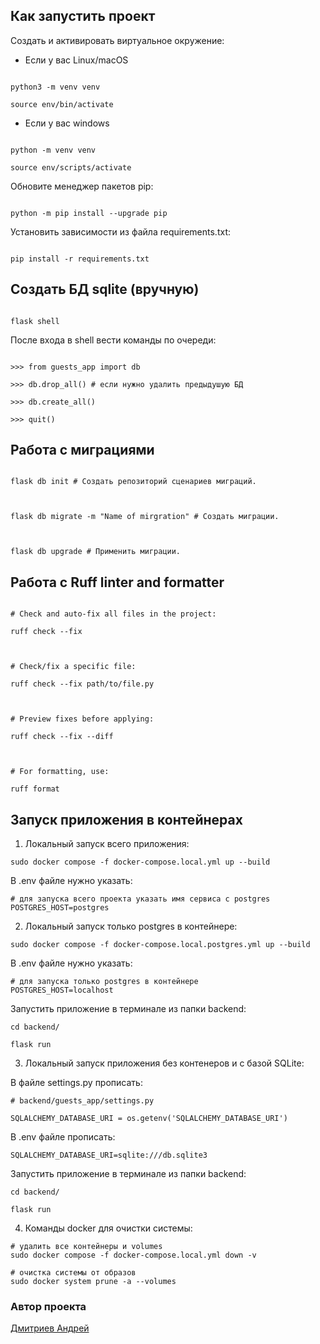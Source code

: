 
## Как запустить проект

  

Cоздать и активировать виртуальное окружение:

  

* Если у вас Linux/macOS

  

```

python3 -m venv venv

source env/bin/activate

```

  

* Если у вас windows

  

```

python -m venv venv

source env/scripts/activate

```

  

Обновите менеджер пакетов pip:

  

```

python -m pip install --upgrade pip

```

  
  

Установить зависимости из файла requirements.txt:

  

```

pip install -r requirements.txt

```

  

## Создать БД sqlite (вручную)

  

```

flask shell

```

  

После входа в shell вести команды по очереди:

  

```

>>> from guests_app import db

>>> db.drop_all() # если нужно удалить предыдушую БД

>>> db.create_all()

>>> quit()

```

  

## Работа с миграциями

  

```

flask db init # Создать репозиторий сценариев миграций.

  

flask db migrate -m "Name of mirgration" # Создать миграции.

  

flask db upgrade # Применить миграции.

```

  

## Работа с Ruff linter and formatter

  

```

# Check and auto-fix all files in the project:

ruff check --fix

  

# Check/fix a specific file:

ruff check --fix path/to/file.py

  

# Preview fixes before applying:

ruff check --fix --diff

  

# For formatting, use:

ruff format

```


## Запуск приложения в контейнерах

1. Локальный запуск всего приложения:

```
sudo docker compose -f docker-compose.local.yml up --build
```

В .env файле нужно указать:

```
# для запуска всего проекта указать имя сервиса с postgres
POSTGRES_HOST=postgres
```

2. Локальный запуск только postgres в контейнере:

```
sudo docker compose -f docker-compose.local.postgres.yml up --build
```

В .env файле нужно указать:

```
# для запуска только postgres в контейнере
POSTGRES_HOST=localhost
```

Запустить приложение в терминале из папки backend:

```
cd backend/

flask run
```

3. Локальный запуск приложения без контенеров и с базой SQLite:

В файле settings.py прописать:
```
# backend/guests_app/settings.py

SQLALCHEMY_DATABASE_URI = os.getenv('SQLALCHEMY_DATABASE_URI')
```

В .env файле прописать:

```
SQLALCHEMY_DATABASE_URI=sqlite:///db.sqlite3
```

Запустить приложение в терминале из папки backend:

```
cd backend/

flask run
```

4. Команды docker для очистки системы:

```
# удалить все контейнеры и volumes
sudo docker compose -f docker-compose.local.yml down -v

# очистка системы от образов
sudo docker system prune -a --volumes
```
  

### Автор проекта

  

[Дмитриев Андрей](https://github.com/dmi3ev1987)
